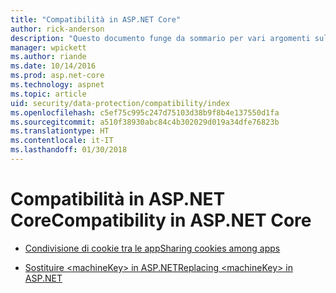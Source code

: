 ```yaml
---
title: "Compatibilità in ASP.NET Core"
author: rick-anderson
description: "Questo documento funge da sommario per vari argomenti sulla compatibilità della protezione dati di ASP.NET Core."
manager: wpickett
ms.author: riande
ms.date: 10/14/2016
ms.prod: asp.net-core
ms.technology: aspnet
ms.topic: article
uid: security/data-protection/compatibility/index
ms.openlocfilehash: c5ef75c995c247d75103d38b9f8b4e137550d1fa
ms.sourcegitcommit: a510f38930abc84c4b302029d019a34dfe76823b
ms.translationtype: HT
ms.contentlocale: it-IT
ms.lasthandoff: 01/30/2018
---
```

# <a name="compatibility-in-aspnet-core"></a><span data-ttu-id="0b35a-103">Compatibilità in ASP.NET Core</span><span class="sxs-lookup"><span data-stu-id="0b35a-103">Compatibility in ASP.NET Core</span></span>

* [<span data-ttu-id="0b35a-104">Condivisione di cookie tra le app</span><span class="sxs-lookup"><span data-stu-id="0b35a-104">Sharing cookies among apps</span></span>](xref:security/data-protection/compatibility/cookie-sharing)

* [<span data-ttu-id="0b35a-105">Sostituire \<machineKey> in ASP.NET</span><span class="sxs-lookup"><span data-stu-id="0b35a-105">Replacing \<machineKey> in ASP.NET</span></span>](xref:security/data-protection/compatibility/replacing-machinekey)
